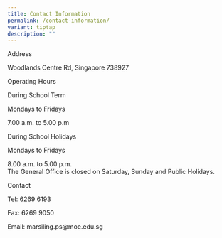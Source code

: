 ```yaml
---
title: Contact Information
permalink: /contact-information/
variant: tiptap
description: ""
---
```

<p>Address</p>
<p>Woodlands Centre Rd, Singapore 738927</p>
<p>Operating Hours</p>
<p>During School Term</p>
<p>Mondays to Fridays</p>
<p>7.00 a.m. to 5.00 p.m</p>
<p>During School Holidays</p>
<p>Mondays to Fridays</p>
<p>8.00 a.m. to 5.00 p.m.
<br>The General Office is closed on Saturday, Sunday and Public Holidays.</p>
<p>Contact</p>
<p>Tel: 6269 6193</p>
<p>Fax: 6269 9050</p>
<p>Email: marsiling.ps@moe.edu.sg</p>